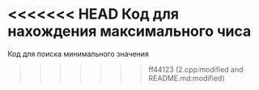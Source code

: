 <<<<<<< HEAD
Код для нахождения максимального чиса
=======
Код для поиска минимального значения
>>>>>>> ff44123 (2.cpp:modified and README.md:modified)
